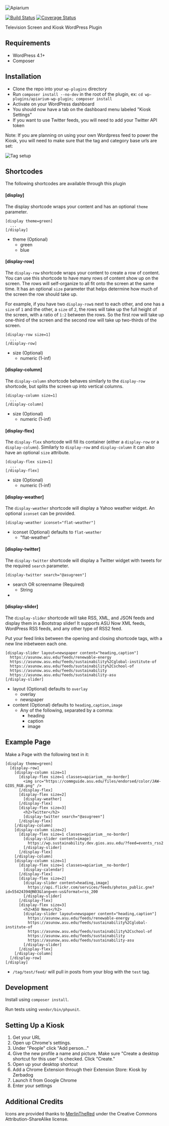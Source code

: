 ![Apiarium](documentation/images/apiarium-with-text.png)

[![Build Status](https://travis-ci.org/gios-asu/apiarium-wp-plugin.svg?branch=ivan-develop)](https://travis-ci.org/gios-asu/apiarium-wp-plugin) [![Coverage Status](https://coveralls.io/repos/gios-asu/apiarium-wp-plugin/badge.svg?branch=develop&service=github)](https://coveralls.io/github/gios-asu/apiarium-wp-plugin?branch=develop)

Television Screen and Kiosk WordPress Plugin

## Requirements

* WordPress 4.1+
* Composer

## Installation

* Clone the repo into your `wp-plugins` directory
* Run `composer install --no-dev` in the root of the plugin, ex: `cd wp-plugins/apiarium-wp-plugin; composer install`
* Activate on your WordPress dashboard
* You should now have a tab on the dashboard menu labeled "Kiosk Settings"
* If you want to use Twitter feeds, you will need to add your Twitter API token

Note: If you are planning on using your own Wordpress feed to power the Kiosk,
you will need to make sure that the tag and category base urls are set:

![Tag setup](documentation/images/apiarium-tag-setup.png)

## Shortcodes

The following shortcodes are available through this plugin

#### [display]

The display shortcode wraps your content and has an optional `theme` parameter.

```
[display theme=green]
  ...
[/display]
```

* theme (Optional)
    - green
    - blue

#### [display-row]

The `display-row` shortcode wraps your content to create a row of content. You can
use this shortcode to have many rows of content show up on the screen. The rows
will self-organize to all fit onto the screen at the same time. It has an optional
`size` parameter that helps determine how much of the screen the row should take up.

For example, if you have two `display-row`s next to each other, and one has a 
`size` of `1` and the other, a `size` of `2`, the rows will take up the full
height of the screen, with a ratio of `1:2` between the rows. So the first row will
take up one-third of the screen and the second row will take up two-thirds of the screen.

```
[display-row size=1]
  ...
[/display-row]
```

* size (Optional)
   - numeric (1-inf)

#### [display-column]

The `display-column` shortcode behaves similarly to the `display-row` shortcode,
but splits the screen up into vertical columns.

```
[display-column size=1]
  ...
[/display-column]
```

* size (Optional)
   - numeric (1-inf)

#### [display-flex]

The `display-flex` shortcode will fill its container (either a `display-row` or
a `display-column`). Similarly to `display-row` and `display-column` it can also
have an optional `size` attribute.

```
[display-flex size=1]
  ...
[/display-flex]
```

* size (Optional)
   - numeric (1-inf)

#### [display-weather]

The `display-weather` shortcode will display a Yahoo weather widget. An optional
`iconset` can be provided.

```
[display-weather iconset="flat-weather"]
```

* iconset (Optional) defaults to `flat-weather`
    - "flat-weather"

#### [display-twitter]

The `display-twitter` shortcode will display a Twitter widget with tweets for the
required `search` parameter.

```
[display-twitter search="@asugreen"]
```

* search OR screenname (Required)
    - String
* 

#### [display-slider]

The `display-slider` shortcode will take RSS, XML, and JSON feeds and display them
in a Bootstrap slider! It supports ASU Now XML feeds, WordPress RSS feeds, and any
other type of RSS2 feed.

Put your feed links between the opening and closing shortcode tags, with a new line
inbetween each one.

```
[display-slider layout=newspaper content="heading,caption"]
  https://asunow.asu.edu/feeds/renewable-energy 
  https://asunow.asu.edu/feeds/sustainability%2Cglobal-institute-of
  https://asunow.asu.edu/feeds/sustainability%2Cschool-of 
  https://asunow.asu.edu/feeds/sustainability 
  https://asunow.asu.edu/feeds/sustainability-asu 
[/display-slider]
```

* layout (Optional) defaults to `overlay`
    - overlay
    - newspaper
* content (Optional) defaults to `heading,caption,image`
    - Any of the following, separated by a comma:
        * heading
        * caption
        * image

## Example Page

Make a Page with the following text in it:

```
[display theme=green]
  [display-row]
    [display-column size=1]
      [display-flex size=1 classes=apiarium__no-border]
        <img src="https://commguide.asu.edu/files/endorsed/color/JAW-GIOS_RGB.png" />
      [/display-flex]
      [display-flex size=2]
        [display-weather]
      [/display-flex]
      [display-flex size=3]
        <h2>Twitter</h2>
        [display-twitter search="@asugreen"]
      [/display-flex]
    [/display-column]
    [display-column size=2]
      [display-flex size=1 classes=apiarium__no-border]
        [display-slider content=image]
          https://wp.sustainability.dev.gios.asu.edu/?feed=events_rss2
        [/display-slider]
      [/display-flex]
    [/display-column]
    [display-column size=1]
      [display-flex size=1 classes=apiarium__no-border]
        [display-calendar]
      [/display-flex]
      [display-flex size=2]
        [display-slider content=heading,image]
          https://api.flickr.com/services/feeds/photos_public.gne?id=55424394@N03&lang=en-us&format=rss_200
        [/display-slider]
      [/display-flex]
      [display-flex size=3]
        <h2>ASU News</h2>
        [display-slider layout=newspaper content="heading,caption"]
          https://asunow.asu.edu/feeds/renewable-energy 
          https://asunow.asu.edu/feeds/sustainability%2Cglobal-institute-of
          https://asunow.asu.edu/feeds/sustainability%2Cschool-of 
          https://asunow.asu.edu/feeds/sustainability 
          https://asunow.asu.edu/feeds/sustainability-asu 
        [/display-slider]
      [/display-flex]
    [/display-column]
  [/display-row]
[/display]
```

* `/tag/test/feed/` will pull in posts from your blog with the `test` tag.

## Development

Install using `composer install`.

Run tests using `vendor/bin/phpunit`.

## Setting Up a Kiosk

1. Get your URL
2. Open up Chrome's settings.
3. Under "People" click "Add person..."
4. Give the new profile a name and picture. Make sure "Create a desktop shortcut for this user" is checked. Click "Create."
5. Open up your desktop shortcut
6. Add a Chrome Extension through their Extension Store: Kiosk by Zerbadog
7. Launch it from Google Chrome
8. Enter your settings


## Additional Credits

Icons are provided thanks to [MerlinTheRed](http://merlinthered.deviantart.com/art/plain-weather-icons-157162192) under the Creative Commons Attribution-ShareAlike license.
